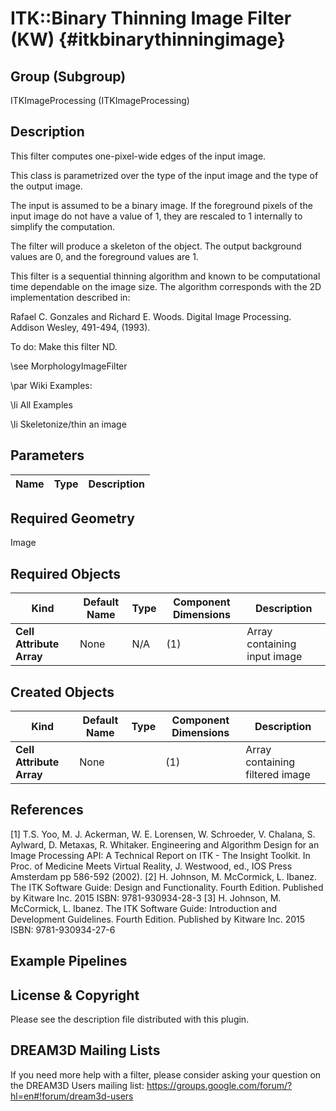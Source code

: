 ITK::Binary Thinning Image Filter (KW) {#itkbinarythinningimage}
======================

## Group (Subgroup) ##

ITKImageProcessing (ITKImageProcessing)

## Description ##

This filter computes one-pixel-wide edges of the input image.

This class is parametrized over the type of the input image and the type of the output image.

The input is assumed to be a binary image. If the foreground pixels of the input image do not have a value of 1, they are rescaled to 1 internally to simplify the computation.

The filter will produce a skeleton of the object. The output background values are 0, and the foreground values are 1.

This filter is a sequential thinning algorithm and known to be computational time dependable on the image size. The algorithm corresponds with the 2D implementation described in:

Rafael C. Gonzales and Richard E. Woods. Digital Image Processing. Addison Wesley, 491-494, (1993).

To do: Make this filter ND.

\see MorphologyImageFilter

\par Wiki Examples:

\li All Examples

\li Skeletonize/thin an image

## Parameters ##

| Name | Type | Description |
|------|------|-------------|


## Required Geometry ##

Image

## Required Objects ##

| Kind | Default Name | Type | Component Dimensions | Description |
|------|--------------|------|----------------------|-------------|
| **Cell Attribute Array** | None | N/A | (1)  | Array containing input image

## Created Objects ##

| Kind | Default Name | Type | Component Dimensions | Description |
|------|--------------|------|----------------------|-------------|
| **Cell Attribute Array** | None |  | (1)  | Array containing filtered image

## References ##

[1] T.S. Yoo, M. J. Ackerman, W. E. Lorensen, W. Schroeder, V. Chalana, S. Aylward, D. Metaxas, R. Whitaker. Engineering and Algorithm Design for an Image Processing API: A Technical Report on ITK - The Insight Toolkit. In Proc. of Medicine Meets Virtual Reality, J. Westwood, ed., IOS Press Amsterdam pp 586-592 (2002). 
[2] H. Johnson, M. McCormick, L. Ibanez. The ITK Software Guide: Design and Functionality. Fourth Edition. Published by Kitware Inc. 2015 ISBN: 9781-930934-28-3
[3] H. Johnson, M. McCormick, L. Ibanez. The ITK Software Guide: Introduction and Development Guidelines. Fourth Edition. Published by Kitware Inc. 2015 ISBN: 9781-930934-27-6

## Example Pipelines ##



## License & Copyright ##

Please see the description file distributed with this plugin.

## DREAM3D Mailing Lists ##

If you need more help with a filter, please consider asking your question on the DREAM3D Users mailing list:
https://groups.google.com/forum/?hl=en#!forum/dream3d-users

